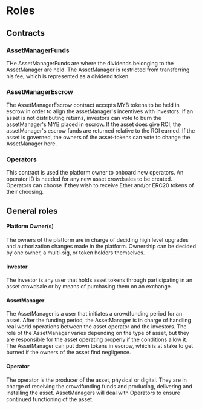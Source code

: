 # Roles

## Contracts

### AssetManagerFunds
THe AssetManagerFunds are where the dividends belonging to the AssetManager are held. The AssetManager is restricted from transferring his fee, which is represented as a dividend token.

### AssetManagerEscrow
The AssetManagerEscrow contract accepts MYB tokens to be held in escrow in order to align the assetManager's incentives with investors. If an asset is not distributing returns, investors can vote to burn the assetManager's MYB placed in escrow. If the asset does give ROI, the assetManager's escrow funds are returned relative to the ROI earned. If the asset is governed, the owners of the asset-tokens can vote to change the AssetManager here.

### Operators
This contract is used the platform owner to onboard new operators. An operator ID is needed for any new asset crowdsales to be created. Operators can choose if they wish to receive Ether and/or ERC20 tokens of their choosing.


## General roles

#### Platform Owner(s)
The owners of the platform are in charge of deciding high level upgrades and authorization changes made in the platform. Ownership can be decided by one owner, a multi-sig, or token holders themselves.

#### Investor
The investor is any user that holds asset tokens through participating in an asset crowdsale or by means of purchasing them on an exchange.

#### AssetManager
The AssetManager is a user that initiates a crowdfunding period for an asset. After the funding period, the AssetManager is in charge of handling real world operations between the asset operator and the investors. The role of the AssetManager varies depending on the type of asset, but they are responsible for the asset operating properly if the conditions allow it. The AssetManager can put down tokens in escrow, which is at stake to get burned if the owners of the asset find negligence.

#### Operator
The operator is the producer of the asset, physical or digital. They are in charge of receiving the crowdfunding funds and producing, delivering and installing the asset. AssetManagers will deal with Operators to ensure continued functioning of the asset.
